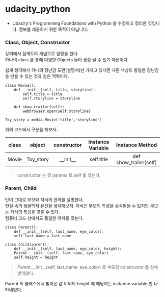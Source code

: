 # udacity_python

* Udacity's Programming Foundations with Python 을 수강하고 정리한 것입니다. 정보를 제공하기 위한 목적이 아닙니다.

### Class, Object, Constructor

강의에서 설계도의 개념으로 설명을 한다.  
하나의 class 를 통해 다양한 Objects 들이 생성 될 수 있기 때문이다.  

쉽게 생각해서 하나의 장난감 도면(설명서)만 가지고 있다면 다른 색상의 동일한 장난감을 만들 수 있는 것과 같은 맥락이다.

```
class Movie():
	def __init__(self, title, storyline):
		self.title = title
		self.storyline = storyline
		
	def show_trailer(self):
		webbrowser.open(self.storyline)
		
Toy_story = media.Movie('title','storyline')
```
위의 코드에서 구분을 해보자.  

class | object | constructor | Instance Variable | Instance Method
:---: | :---:  | :---: | :---: | :---: | 
Movie | Toy_story | \_\_init_\_ | self.title | def show_trailer(self)

> constructor 는 첫 params 로 self 를 갖는다.


### Parent, Child

단어 그대로 부모와 자식의 관계를 설명한다.  
현실 속의 생물학적 유전을 생각해보자. 자식은 부모의 특성을 상속받을 수 있지만 부모는 자식의 특성을 갖을 수 없다.  
컴퓨터 코드 상에서도 동일한 이치를 갖는다. 

```
class Parent():
	def __init__(self, last_name, eye_color):
	self.last_name = last_name
	
class Child(parent):
	def __init__(self, last_name, eye_color, height):
	Parent.__init__(self, last_name, eye_color)
	self.height = height	
```

> Parent.\_\_init\_\_(self, last\_name, eye\_color) 로 부모의 constructor 를 상속받아왔다.

Parent 의 클래스에서 받아온 값 이외의 height 에 해당하는 instance variable 만 나타내었다.



